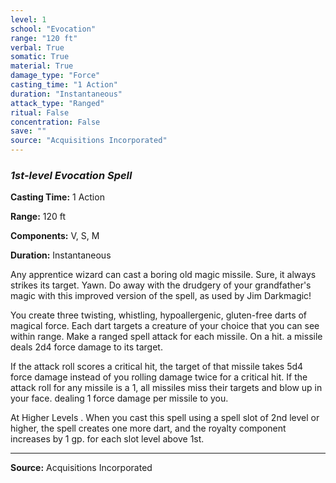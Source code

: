 ```yaml
---
level: 1
school: "Evocation"
range: "120 ft"
verbal: True
somatic: True
material: True
damage_type: "Force"
casting_time: "1 Action"
duration: "Instantaneous"
attack_type: "Ranged"
ritual: False
concentration: False
save: ""
source: "Acquisitions Incorporated"
---
```


### *1st-level Evocation Spell*

**Casting Time:** 1 Action

**Range:** 120 ft

**Components:** V, S, M

**Duration:** Instantaneous

Any apprentice wizard can cast a boring old magic missile. Sure, it always strikes its target. Yawn. Do away with the drudgery of your grandfather's magic with this improved version of the spell, as used by Jim Darkmagic!
 
 You create three twisting, whistling, hypoallergenic, gluten-free darts of magical force. Each dart targets a creature of your choice that you can see within range. Make a ranged spell attack for each missile. On a hit. a missile deals 2d4 force damage to its target.
 
 If the attack roll scores a critical hit, the target of that missile takes 5d4 force damage instead of you rolling damage twice for a critical hit. If the attack roll for any missile is a 1, all missiles miss their targets and blow up in your face. dealing 1 force damage per missile to you.
 
 At Higher Levels . When you cast this spell using a spell slot of 2nd level or higher, the spell creates one more dart, and the royalty component increases by 1 gp. for each slot level above 1st.

---
**Source:** Acquisitions Incorporated
